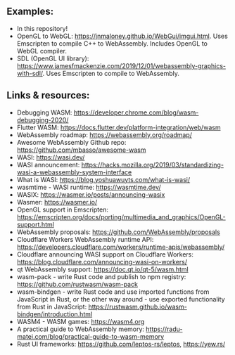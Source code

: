 ## Examples:
- In this repository!
- OpenGL to WebGL: https://jnmaloney.github.io/WebGui/imgui.html. Uses Emscripten to compile C++ to WebAssembly. Includes OpenGL to WebGL compiler.
- SDL (OpenGL UI library): https://www.jamesfmackenzie.com/2019/12/01/webassembly-graphics-with-sdl/. Uses Emscripten to compile to WebAssembly.

## Links & resources:
- Debugging WASM: https://developer.chrome.com/blog/wasm-debugging-2020/
- Flutter WASM: https://docs.flutter.dev/platform-integration/web/wasm
- WebAssembly roadmap: https://webassembly.org/roadmap/
- Awesome WebAssembly Github repo: https://github.com/mbasso/awesome-wasm
- WASI: https://wasi.dev/
- WASI announcement: https://hacks.mozilla.org/2019/03/standardizing-wasi-a-webassembly-system-interface
- What is WASI: https://blog.yoshuawuyts.com/what-is-wasi/
- wasmtime - WASI runtime: https://wasmtime.dev/
- WASIX: https://wasmer.io/posts/announcing-wasix
- Wasmer: https://wasmer.io/
- OpenGL support in Emscripten: https://emscripten.org/docs/porting/multimedia_and_graphics/OpenGL-support.html
- WebAssembly proposals: https://github.com/WebAssembly/proposals
- Cloudflare Workers WebAssembly runtime API: https://developers.cloudflare.com/workers/runtime-apis/webassembly/
- Cloudflare announcing WASI support on Cloudflare Workers: https://blog.cloudflare.com/announcing-wasi-on-workers/
- qt WebAssembly support: https://doc.qt.io/qt-5/wasm.html
- wasm-pack - write Rust code and publish to npm registry: https://github.com/rustwasm/wasm-pack
- wasm-bindgen - write Rust code and use imported functions from JavaScript in Rust, or the other way around - use exported functionality from Rust in JavaScript: https://rustwasm.github.io/wasm-bindgen/introduction.html
- WASM4 - WASM games: https://wasm4.org
- A practical guide to WebAssembly memory: https://radu-matei.com/blog/practical-guide-to-wasm-memory
- Rust UI frameworks: https://github.com/leptos-rs/leptos, https://yew.rs/
